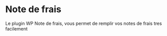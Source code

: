 # Note de frais
Le plugin WP Note de frais, vous permet de remplir vos notes de frais tres facilement
